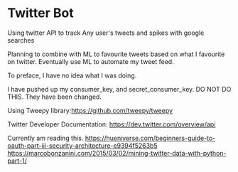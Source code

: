 # Twitter Bot
Using twitter API to track Any user's tweets and spikes with google searches

Planning to combine with ML to favourite tweets based on what I favourite on twitter.
Eventually use ML to automate my tweet feed.

To preface, I have no idea what I was doing.

I have pushed up my consumer_key, and secret_consumer_key. 
DO NOT DO THIS.
They have been changed.

Using Tweepy library:https://github.com/tweepy/tweepy

Twitter Developer Documentation: https://dev.twitter.com/overview/api

Currently am reading this.
https://hueniverse.com/beginners-guide-to-oauth-part-iii-security-architecture-e9394f5263b5
https://marcobonzanini.com/2015/03/02/mining-twitter-data-with-python-part-1/
